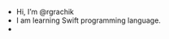 - Hi, I’m @rgrachik
- I am learning Swift programming language.
- 


<!---
rgrachik/rgrachik is a ✨ special ✨ repository because its `README.md` (this file) appears on your GitHub profile.
You can click the Preview link to take a look at your changes.
--->
